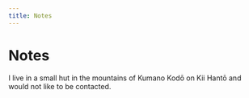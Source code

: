 ```yaml
---
title: Notes
---
```


# Notes #

I live in a small hut in the mountains of Kumano Kodō on Kii Hantō and would not
like to be contacted.
